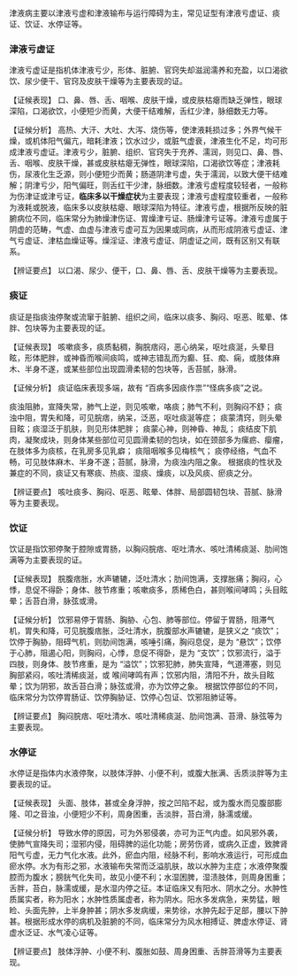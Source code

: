 
津液病主要以津液亏虚和津液输布与运行障碍为主，常见证型有津液亏虚证、痰证、饮证、水停证等。


### 津液亏虚证

津液亏虚证是指机体津液亏少，形体、脏腑、官窍失却滋润濡养和充盈，以口渴欲饮、尿少便干、官窍及皮肤干燥等为主要表现的证。

【证候表现】
口、鼻、唇、舌、咽喉、皮肤干燥，或皮肤枯瘪而缺乏弹性，眼球深陷，口渴欲饮，小便短少而黄，大便干结难解，舌红少津，脉细数无力等。

【证候分析】
高热、大汗、大吐、大泻、烧伤等，使津液耗损过多；外界气候干燥，或机体阳气偏亢，暗耗津液；饮水过少，或脏气虚衰，津液生化不足，均可形成津液亏虚证。津液亏少，脏腑、组织、官窍失于充养、濡润，则见口、鼻、唇、舌、咽喉、皮肤干燥，甚或皮肤枯瘪无弹性，眼球深陷，口渴欲饮等症；津液耗伤，尿液化生乏源，则小便短少而黄；肠道阴津亏虚，失于濡润，以致大便干结难解；阴津亏少，阳气偏旺，则舌红干少津，脉细数。津液亏虚程度较轻者，一般称为伤津证或津亏证，**临床多以干燥症状**为主要表现；津液亏虚程度较重者，一般称为液耗或脱液，临床多以皮肤枯瘪、眼球深陷为特征。津液亏虚，根据所反映的脏腑病位不同，临床常分为肺燥津伤证、胃燥津亏证、肠燥津亏证等。津液亏虚属于阴虚的范畴，气虚、血虚与津液亏虚可互为因果或同病，从而形成阴液亏虚证、津气亏虚证、津枯血燥证等。燥淫证、津液亏虚证、阴虚证之间，既有区别又有联系。

【辨证要点】
以口渴、尿少、便干，口、鼻、唇、舌、皮肤干燥等为主要表现。


### 痰证

痰证是指痰浊停聚或流窜于脏腑、组织之间，临床以痰多、胸闷、呕恶、眩晕、体胖、包块等为主要表现的证。

【证候表现】
咳嗽痰多，痰质黏稠，胸脘痞闷，恶心纳呆，呕吐痰涎，头晕目眩，形体肥胖，或神昏而喉间痰鸣，或神志错乱而为癫、狂、痴、痫，或肢体麻木、半身不遂，或某些部位出现圆滑柔韧的包块等，舌苔腻，脉滑。

【证候分析】
痰证临床表现多端，故有 “百病多因痰作祟”“怪病多痰”之说。

痰浊阻肺，宣降失常，肺气上逆，则见咳嗽，咯痰；肺气不利，则胸闷不舒；
痰浊中阻，胃失和降，可见脘痞，纳呆，泛恶，呕吐痰涎等症；
痰蒙清窍，则头晕目眩；痰湿泛于肌肤，则见形体肥胖；
痰蒙心神，则神昏、神乱；
痰结皮下肌肉，凝聚成块，则身体某些部位可见圆滑柔韧的包块，如在颈部多为瘰疬、瘿瘤，在肢体多为痰核，在乳房多见乳癖；
痰阻咽喉多见梅核气；
痰停经络，气血不畅，可见肢体麻木、半身不遂；苔腻，脉滑，为痰浊内阻之象。
根据痰的性状及兼症的不同，痰证又有寒痰、热痰、湿痰、燥痰，以及风痰、瘀痰之分。

【辨证要点】
咳吐痰多、胸闷、呕恶、眩晕、体胖、局部圆韧包块、苔腻、脉滑等为主要表现。


































































### 饮证

饮证是指饮邪停聚于腔隙或胃肠，以胸闷脘痞、呕吐清水、咳吐清稀痰涎、肋间饱满等为主要表现的证。

【证候表现】
脘腹痞胀，水声辘辘，泛吐清水；肋间饱满，支撑胀痛；胸闷，心悸，息促不得卧；身体、肢节疼重；咳嗽痰多，质稀色白，甚则喉间哮鸣；头目眩晕；舌苔白滑，脉弦或滑。

【证候分析】
饮邪易停于胃肠、胸胁、心包、肺等部位。停留于胃肠，阻滞气机，胃失和降，可见脘腹痞胀，泛吐清水，脘腹部水声辘辘，是狭义之 “痰饮”；饮停于胸胁，阻碍气机，则肋间饱满，咳唾引痛，胸闷息促，是为 “悬饮”；饮停于心肺，阻遏心阳，则胸闷，心悸，息促不得卧，是为 “支饮”；饮邪流行，溢于四肢，则身体、肢节疼重，是为 “溢饮”；饮邪犯肺，肺失宣降，气道滞塞，则见胸部紧闷，咳吐清稀痰涎，或
喉间哮鸣有声；饮邪内阻，清阳不升，故头目眩晕；饮为阴邪，故舌苔白滑；脉弦或滑，亦为饮停之象。
根据饮停部位的不同，临床常分为饮停胃肠证、饮停胸胁证、饮停心包证、饮邪阻肺证等。

【辨证要点】
胸闷脘痞、呕吐清水、咳吐清稀痰涎、肋间饱满、苔滑、脉弦等为主要表现。


### 水停证
水停证是指体内水液停聚，以肢体浮肿、小便不利，或腹大胀满、舌质淡胖等为主要表现的证。

【证候表现】
头面、肢体，甚或全身浮肿，按之凹陷不起，或为腹水而见腹部膨隆、叩之音浊，小便短少不利，周身困重，舌淡胖，苔白滑，脉濡或缓。

【证候分析】
导致水停的原因，可为外邪侵袭，亦可为正气内虚。如风邪外袭，使肺气宣降失司；湿邪内侵，阻碍脾的运化功能；房劳伤肾，或病久正虚，致脾肾阳气亏虚，无力气化水液。此外，瘀血内阻，经脉不利，影响水液运行，可形成血瘀水停。水为有形之邪，水液输布失常而泛溢肌肤，故以水肿为主症；水液停聚腹腔而为腹水；膀胱气化失司，故见小便不利；水湿困脾，湿渍肢体，则周身困重；舌胖，苔白，脉濡或缓，是水湿内停之征。本证临床又有阳水、阴水之分。水肿性质属实者，称为阳水；水肿性质属虚者，称为阴水。阳水多发病急，来势猛，眼睑、头面先肿，上半身肿甚；阴水多发病缓，来势徐，水肿先起于足部，腰以下肿甚。根据形成水停的病机及脏腑的不同，临床常分为风水相搏证、脾虚水停证、肾虚水泛证、水气凌心证等。

【辨证要点】
肢体浮肿、小便不利、腹胀如鼓、周身困重、舌胖苔滑等为主要表现。